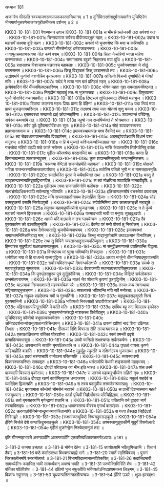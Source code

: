 अध्यायः 181

अजगरेण भीमंप्रति स्वस्याजगरत्वप्रापककारणाभिधानम् ॥ 1 ॥ दुर्निमित्तदर्शनाद्दुर्मनायमानेन युधिष्ठिरेण भीममार्गानुसरणेनाजगरगृहीतभीमस्य दर्शनम् ॥ 2 ॥

KK03-10-181-001	वैशम्पायन उवाच 
KK03-10-181-001a	स भीमसेनस्तेजस्वी तदा सर्पवशं गतः ।
KK03-10-181-001c	चिन्तयामास सर्पस्य वीर्यमत्यद्भुतं महत् ॥
KK03-10-181-002a	उवाच च महासर्पं कामया ब्रूहि पन्नग ।
KK03-10-181-002c	कस्त्वं भो भुजगश्रेष्ठ किं मया च करिष्यसि ॥
KK03-10-181-003a	पाण्डवो भीमसेनोऽहं धर्मराजादनन्तरः ।
KK03-10-181-003c	नागायुतसमप्राणस्त्वया नीतः कथं वशम् ॥
KK03-10-181-004a	सिंहाः केसरिणो व्याघ्रा महिषा वारणास्तथा ।
KK03-10-181-004c	समागताश्च बहुशो निहताश्च मया युधि ॥
KK03-10-181-005a	राक्षसाश्च पिशाचाश्च पन्नगाश्च महाबलाः ।
KK03-10-181-005c	भुजवेगमशक्ता मे सोढुं पन्नगसत्तम ॥
KK03-10-181-006a	किन्नु विद्याबलं किन्नु वरदानमथो तव ।
KK03-10-181-006c	उद्योगमपि कुर्वाणो वशगोस्मि कृतस्त्वया ॥
KK03-10-181-007a	अनित्यो विक्रमो नॄणामिति मे धीयते मतिः ।
KK03-10-181-007c	यथेदं मे त्वया नाग बलं प्रतिहतं महत् ॥
KK03-10-181-008a	इत्येवंवादिनं वीरं भीममक्लिष्टकारिणम् ।
KK03-10-181-008c	भोगेन महता गृह्य समन्तात्पर्यवेष्टयत् ॥
KK03-10-181-009a	निगृह्यैनं महाबाहुं ततः स भुजगस्तदा ।
KK03-10-181-009c	विमुच्यास्य भुजौ पीनाविदं वचनमब्रवीत् ॥
KK03-10-181-010a	दिष्टस्त्वं क्षुधितस्याद्य देवैर्भक्षो महाभुज ।
KK03-10-181-010c	दिष्ट्या कालस्य महतः प्रियाः प्राणा हि देहिनां ॥
KK03-10-181-011a	यथा त्विदं मया प्राप्तं भुजङ्गत्वमरिन्दम ।
KK03-10-181-011c	तदवश्यं त्वया मत्तः श्रोतव्यं शृणु यन्मम ॥
KK03-10-181-012a	इमामवस्थां सम्प्राप्तो ह्यहं कोपान्महर्षिणा ।
KK03-10-181-012c	शापस्यान्तं परिप्रेप्सुः सर्वस्य कथयामि तत् ॥
KK03-10-181-013a	नहुषो नाम राजर्षिर्व्यक्तं ते श्रोत्रमागतः ।
KK03-10-181-013c	तवैव पूर्वः पूर्वेषामायोर्वंशधरः सुतः ॥
KK03-10-181-014a	सोहं शापादगस्त्यस्य ब्राह्मणानवमत्य च ।
KK03-10-181-014c	इमामवस्थामापन्नः पश्य दैवमिदं मम ॥
KK03-10-181-015a	त्वां चेदवध्यमायान्तमतीव प्रियदर्शनम् ।
KK03-10-181-015c	अहमद्योपयोक्ष्यामि विधानं पश्य यादृशम् ॥
KK03-10-181-016a	न हि मे मुच्यते कश्चित्कथञ्चित्प्रग्रहं गतः ।
KK03-10-181-016c	गचजोवा महिषो वाऽपि षष्ठे काले नरोत्तम ॥
KK03-10-181-017a	नासि केवलसर्पेण तिर्यग्योनिषु वर्तता ।
KK03-10-181-017c	गृहीतः कौरवश्रेष्ठ वरदानमिदं मम ॥
KK03-10-181-018a	पतता हि विमानाग्रान्मया शक्रासनाद्द्रुतम् ।
KK03-10-181-018c	कुरु शापान्तमित्युक्तो भगवान्मुनिसत्तमः ॥
KK03-10-181-019a	`यस्त्वया वेष्टितो राजन्मोहमेति महाबलः' ।
KK03-10-181-019c	मोक्षस्ते भविता राजन्कस्माच्चित्कालपर्ययात् ॥
KK03-10-181-020a	ततोस्मि पतितो भूमौ न च मामजहात्स्मृतिः ।
KK03-10-181-020c	स्मार्तमस्ति पुराणं मे यथैवाधिगतं तथा ॥
KK03-10-181-021a	यस्तु ते व्याहृतान्प्रश्नान्प्रतिब्रूयाद्विभागवित् ।
KK03-10-181-021c	स त्वां मोक्षयिता शापादिति मामब्रवीदृषिः ॥
KK03-10-181-022a	गृहीतस्य त्वया राजन्प्राणिनोपि बलीयसः ।
KK03-10-181-022c	सत्वभ्रंशोऽधिकस्यापि सर्वस्याशु भविष्यति ॥
KK03-10-181-023a	इतिचाप्यहमश्रौषं वचस्तेषां दयावताम् ।
KK03-10-181-023c	मयि सञ्जातहार्दानामथ तेऽन्तर्हिता द्विजाः ॥
KK03-10-181-024a	सोहं परमदुष्कर्मा वसामि निरयेऽशुचौ ।
KK03-10-181-024c	सर्पयोनिमिमां प्राप्य कालाकाङ्क्षी महाद्युते ॥
KK03-10-181-025a	तमुवाच महाबाहुर्भीमसेनो भुजङ्गमम् ।
KK03-10-181-025c	न ते कुप्ये महासर्प नात्मने द्विजसत्तम ॥
KK03-10-181-026a	यस्मादभावी भावी वा मनुष्यः सुखदुःखयोः ।
KK03-10-181-026c	आगमे यदि वाऽपाये न तत्र ग्लपयेन्मनः ॥
KK03-10-181-027a	दैवं पुरुषकारेण को वञ्चयितुमर्हति ।
KK03-10-181-027c	दैवमेव परं मन्ये पौरुषं तु निरर्थकम् ॥
KK03-10-181-028a	पश्य दैवोपघाताद्धि भुजवीर्यव्यपाश्रयम् ।
KK03-10-181-028c	इमामवस्थां सम्प्राप्तमनिमित्तमिहाद्य माम् ॥
KK03-10-181-029a	किन्तु नाद्यानुशोचामि तथाऽऽत्मानं विनाशितम् ।
KK03-10-181-029c	तथा तु विपिने न्यस्तान्भ्रातॄन्राज्यपरिच्युतान् ॥
KK03-10-181-030a	हिमवांश्च सुदुर्गोऽयं यक्षराक्षससङ्कुलः ।
KK03-10-181-030c	मां समुद्वीक्षमाणास्ते प्रयतिष्यन्ति विह्वलाः ॥
KK03-10-181-031a	विनष्टमथ मां श्रुत्वा भविष्यन्ति निरुद्यमाः ।
KK03-10-181-031c	धर्मशीला मया ते हि बाध्यन्ते राज्यगृद्धिना ॥
KK03-10-181-032a	अथवा नार्जुनो धीमान्विषादमुपयास्यति ।
KK03-10-181-032c	सर्वास्त्रविदनाधृष्यो देवगन्धर्वराक्षसैः ॥
KK03-10-181-033a	समर्थः स महाबाहुरेकाह्ना सुमहाबलः ।
KK03-10-181-033c	देवराजमपि स्थानात्प्रच्यावयितुमञ्जसा ॥
KK03-10-181-034a	किं पुनर्धृतराष्ट्रस्य पुत्रं दुर्द्यूतदेविनम् ।
KK03-10-181-034c	विद्विष्टं सर्वलोकस्य दम्भमोहपरायणम् ॥
KK03-10-181-035a	मातरं चैव शोचामि कृपणां पुत्रगृद्धिनीम् ।
KK03-10-181-035c	याऽस्माकं नित्यमाशास्ते महत्त्वमधिकं परैः ॥
KK03-10-181-036a	तस्याः कथं त्वनाथाया मद्विनाशाद्भुजङ्गम ।
KK03-10-181-036c	सफलास्ते भविष्यन्ति मयि सर्वे मनोरथाः ॥
KK03-10-181-037a	नकुलः सहदेवश्च यमौ च गुरुवर्तिनौ ।
KK03-10-181-037c	मद्वाहुबलसङ्गुप्तौ नित्यं पुरुषमानिनौ ॥
KK03-10-181-038a	भविष्यतो निरुत्साहौ भ्रष्टवीर्यपराक्रमौ ।
KK03-10-181-038c	मद्विनाशात्परिद्यूनाविति मे वर्तते मतिः ॥
KK03-10-181-039a	एवंविधं बहु तदा विललाप वृकोदरः ।
KK03-10-181-039c	भुजङ्गभोगसंरुद्धो नाशकच्च विचेष्टितुम् ॥
KK03-10-181-040a	युधिष्ठिरस्तु कौन्तेयो बभूवास्वस्थचेतनः ।
KK03-10-181-040c	अनिष्टदर्शनान्घोरानुत्पातान्परिचिन्तयन् ॥
KK03-10-181-041a	दारुणं ह्यशिवं नादं शिवा दक्षिणतः स्थिता ।
KK03-10-181-041c	दीप्तायां दिशि वित्रस्ता रौति तस्याश्रमस्य ह ॥
KK03-10-181-042a	एकपक्षाक्षिचरणा वर्तिका घोरदर्शना ।
KK03-10-181-042c	रक्तं वमन्ती ददृशे प्रत्यादित्यमभासुरा ॥
KK03-10-181-043a	प्रववौ चानिलो रूक्षश्चण्डः शर्करकर्षणः ।
KK03-10-181-043c	अपसव्यानि सर्वाणि मृगपक्षिरुतानि च ॥
KK03-10-181-044a	पृष्ठतो वायसः कृष्णो याहियाहीति वाशति ।
KK03-10-181-044c	मुहुर्मुहुः स्फुरति च दक्षिणोऽस्य भुजस्तथा ॥
KK03-10-181-045a	हृदयं चरणश्चापि वामोऽस्य परितप्यति ।
KK03-10-181-045c	सव्यस्याक्ष्णो विकारश्चाप्यनिष्टः समपद्यत ॥
KK03-10-181-046a	धर्मराजोपि मेधावी शङ्कमानो महद्भयम् ।
KK03-10-181-046c	द्रौपदीं परिपप्रच्छ क्व भीम इति भारत ॥
KK03-10-181-047a	शंस तस्मै पाञ्चाली चिरयातं वृकोदरम् ।
KK03-10-181-047c	स प्रतस्थे महाबाहुर्धौम्येन सहितो नृपः ॥
KK03-10-181-048a	द्रौपद्या रक्षणं कार्यमित्युवाच धनञ्जयम् ।
KK03-10-181-048c	नकुलं सहदेवं च व्यादिदेश द्विजान्प्रति ॥
KK03-10-181-049a	स तस्य पदमुन्नीय तस्मादेवाश्रमात्प्रभुः ।
KK03-10-181-049c	मृगयामास कौन्तेयो भीमसेनं महावने ॥
KK03-10-181-050a	स प्राचीं दिशमास्थाय महतो गजयूथपान् ।
KK03-10-181-050c	ददर्श पृथिवीं चिह्नैर्भीमस्य परिचिह्निताम् ॥
KK03-10-181-051a	ततो मृगसहस्राणि मृगेन्द्राणां शतानि च ।
KK03-10-181-051c	पतितानि वने दृष्ट्वा मार्गं तस्याविशन्नृपः ॥
KK03-10-181-052a	धावतस्तस्य वीरस्य मृगार्थं वातरंहसः ।
KK03-10-181-052c	ऊरुवातविनिर्भग्नान्द्रुमान्व्यावर्जितान्पथि ॥
KK03-10-181-053a	स गत्वा तैस्तदा चिह्नैर्ददर्श गिरिगह्वरे ।
KK03-10-181-053c	[रूक्षमारुतभूयिष्ठे निष्पत्रद्रुमसङ्कुले ॥
KK03-10-181-054a	ईरिणे निर्जले देशे कण्टकिद्रुमसङ्कुले ।
KK03-10-181-054c	अश्मस्थाणुक्षुपाकीर्णे सुदुर्गे विषमोत्कटे ।]
KK03-10-181-054e	गृहीतं भुजगेन्द्रेण निश्चेष्टमनुजं तदा ॥

इति श्रीमन्महाभारते अरण्यपर्वणि आजगरपर्वणि एकाशीत्यधिकशततमोऽध्यायः ॥ 181 ॥

3-181-2 कामया इच्छातः ॥ 3-181-8 भोगेन देहेन ॥ 3-181-15 उपयोक्ष्यामि भक्षितुगिच्छामि । विधानं दैवम् ॥ 3-181-16 षष्ठे कालेऽष्टधा विभक्तस्याह्नो भागे ॥ 3-181-20 स्मार्तं स्मृतिविषयम् । पुराणं चिरकालीनमपि स्मरामीत्यर्थः ॥ 3-181-21 विभागविदात्मानात्मविवेकवित् ॥ 3-181-26 कदाचिदभावी सामर्थ्यहीनः कदाचित् भावी सामर्थ्यवान् अवश्यं भवति ॥ 3-181-31 परुषोक्तिभिरिति शेषः ॥ 3-181-42 वर्तिका पक्षिविशेषः ॥ 3-181-44 दक्षिणो भुज स्फुरतीति भविष्यतोऽनिष्टप्रशमनस्य लिङ्गम् ॥ 3-181-45 विकारः स्फुरणम् ॥ 3-181-50 यूथपान्पतितान्ददर्शेत्यन्वयः ॥ 3-181-54 ईरिणे ऊषरे । क्षुपाः ह्रस्ववृक्षाः ॥
